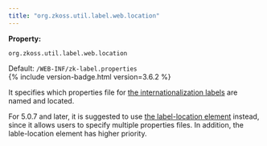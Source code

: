 ```yaml
---
title: "org.zkoss.util.label.web.location"
---
```


**Property:**

`org.zkoss.util.label.web.location`

Default: `/WEB-INF/zk-label.properties`  
{% include version-badge.html version=3.6.2 %}

It specifies which properties file for [the internationalization labels]({{site.baseurl}}/zk_dev_ref/internationalization/labels)
are named and located.

For 5.0.7 and later, it is suggested to use [the label-location element]({{site.baseurl}}/zk_config_ref/the_label_location_element)
instead, since it allows users to specify multiple properties files. In
addition, the lable-location element has higher priority.
